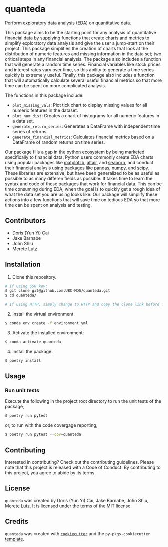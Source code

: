 # quanteda

Perform exploratory data analysis (EDA) on quantitative data.

This package aims to be the starting point for any analysis of quantitative financial data by supplying functions that create charts and metrics to simplify  exploratory data analysis and give the user a jump-start on their project. This package simplifies the creation of charts that look at the distribution of numeric features and missing information in the data set; two critical steps in any financial analysis. The package also includes a function that will generate a random time series. Financial variables like stock prices and interest rates vary over time, so this ability to generate a time series quickly is extremely useful. Finally, this package also includes a function that will automatically calculate several useful financial metrics so that more time can be spent on more complicated analysis.

The functions in this package include:

- `plot_missing_vals`: Plot tick chart to display missing values for all numeric features in the dataset.
- `plot_num_dist`: Creates a chart of histograms for all numeric features in a data set.
- `generate_return_series`: Generates a DataFrame with independent time series of returns.
- `generate_financial_metrics`: Calculates financial metrics based on a DataFrame of random returns on time series.

Our package fills a gap in the python ecosystem by being marketed specifically to financial data. Python users commonly create EDA charts using popular packages like [matplotlib](https://pypi.org/project/matplotlib/), [altair](https://pypi.org/project/altair/), and [seaborn](https://pypi.org/project/seaborn/), and conduct their financial analysis using packages like [pandas](https://pypi.org/project/pandas/), [numpy](https://pypi.org/project/numpy/), and [scipy](https://pypi.org/project/SciPy/). These libraries are extensive, but have been generalized to be as useful as possible to as many differen fields as possible. It takes time to learn the syntax and code of these packages that work for financial data. This can be time consuming during EDA, when the goal is to quickly get a rough idea of what the data set you are using looks like. Our package will simplify these actions into a few functions that will save time on tedious EDA so that more time can be spent on analysis and testing.

## Contributors

- Doris (Yun Yi) Cai 
- Jake Barnabe 
- John Shiu 
- Merete Lutz

## Installation

1. Clone this repository.

```bash
# If using SSH key:
$ git clone git@github.com:UBC-MDS/quanteda.git
$ cd quanteda/

# If using HTTP, simply change to HTTP and copy the clone link before following the same procedure
``` 

2. Install the virtual environment.

```bash
$ conda env create -f environment.yml
```

3. Activate the installed environment:

```bash
$ conda activate quanteda
```    

4. Install the package.

```bash
$ poetry install
```

## Usage

### Run unit tests

Execute the following in the project root directory to run the unit tests of the package,

```bash
$ poetry run pytest
```

or, to run with the code covergage reporting,

```bash
$ poetry run pytest --cov=quanteda
```

## Contributing

Interested in contributing? Check out the contributing guidelines. Please note that this project is released with a Code of Conduct. By contributing to this project, you agree to abide by its terms.

## License

`quanteda` was created by Doris (Yun Yi) Cai, Jake Barnabe, John Shiu, Merete Lutz. It is licensed under the terms of the MIT license.

## Credits

`quanteda` was created with [`cookiecutter`](https://cookiecutter.readthedocs.io/en/latest/) and the `py-pkgs-cookiecutter` [template](https://github.com/py-pkgs/py-pkgs-cookiecutter).
